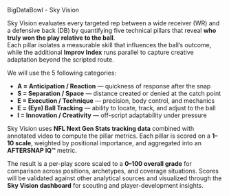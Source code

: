 BigDataBowl - Sky Vision

Sky Vision evaluates every targeted rep between a wide receiver (WR) and a defensive back (DB) by quantifying five technical pillars that reveal **who truly won the play relative to the ball**.  
Each pillar isolates a measurable skill that influences the ball’s outcome, while the additional **Improv Index** runs parallel to capture creative adaptation beyond the scripted route.

We will use the 5 following categories:     
- **A = Anticipation / Reaction** — quickness of response after the snap  
- **S = Separation / Space** — distance created or denied at the catch point  
- **E = Execution / Technique** — precision, body control, and mechanics  
- **E = (Eye) Ball Tracking** — ability to locate, track, and adjust to the ball  
- **I = Innovation / Creativity** — off-script adaptability under pressure

Sky Vision uses **NFL Next Gen Stats tracking data** combined with annotated video to compute the pillar metrics. Each pillar is scored on a **1–10 scale**, weighted by positional importance, and aggregated into an **AFTERSNAP IQ™** metric. 

The result is a per-play score scaled to a **0–100 overall grade** for comparison across positions, archetypes, and coverage situations. Scores will be validated against other analytical sources and visualized through the **Sky Vision dashboard** for scouting and player-development insights.
